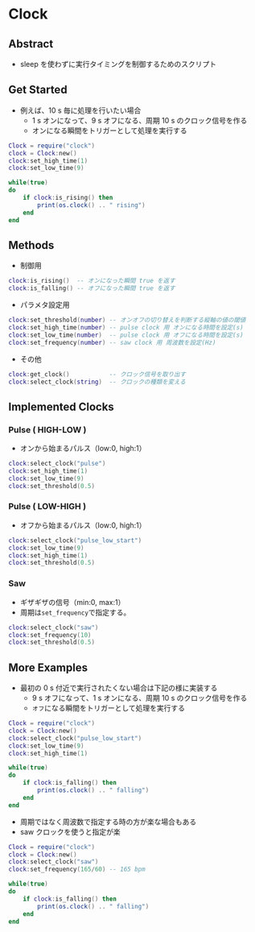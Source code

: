 # Clock
## Abstract
* sleep を使わずに実行タイミングを制御するためのスクリプト

## Get Started
* 例えば、10 s 毎に処理を行いたい場合
  * 1 s オンになって、9 s オフになる、周期 10 s のクロック信号を作る
  * オンになる瞬間をトリガーとして処理を実行する
```lua
Clock = require("clock")
clock = Clock:new()
clock:set_high_time(1)
clock:set_low_time(9)

while(true)
do
    if clock:is_rising() then
        print(os.clock() .. " rising")
    end
end
```

## Methods
* 制御用
```lua
clock:is_rising()  -- オンになった瞬間 true を返す
clock:is_falling() -- オフになった瞬間 true を返す
```
* パラメタ設定用
```lua
clock:set_threshold(number) -- オンオフの切り替えを判断する縦軸の値の閾値
clock:set_high_time(number) -- pulse clock 用 オンになる時間を設定(s)
clock:set_low_time(number)  -- pulse clock 用 オフになる時間を設定(s)
clock:set_frequency(number) -- saw clock 用 周波数を設定(Hz)
```
* その他
```lua
clock:get_clock()           -- クロック信号を取り出す
clock:select_clock(string)  -- クロックの種類を変える
```

## Implemented Clocks
### Pulse ( HIGH-LOW )
* オンから始まるパルス（low:0, high:1）
```lua
clock:select_clock("pulse")
clock:set_high_time(1)
clock:set_low_time(9)
clock:set_threshold(0.5)
```

### Pulse ( LOW-HIGH )
* オフから始まるパルス（low:0, high:1）
```lua
clock:select_clock("pulse_low_start")
clock:set_low_time(9)
clock:set_high_time(1)
clock:set_threshold(0.5)
```

### Saw
* ギザギザの信号（min:0, max:1）
* 周期は```set_frequency```で指定する。
```lua
clock:select_clock("saw")
clock:set_frequency(10)
clock:set_threshold(0.5)
```

## More Examples

* 最初の 0 s 付近で実行されたくない場合は下記の様に実装する
  * 9 s オフになって、1 s オンになる、周期 10 s のクロック信号を作る
  * ```オフ```になる瞬間をトリガーとして処理を実行する
```lua
Clock = require("clock")
clock = Clock:new()
clock:select_clock("pulse_low_start")
clock:set_low_time(9)
clock:set_high_time(1)

while(true)
do
    if clock:is_falling() then
        print(os.clock() .. " falling")
    end
end
```

* 周期ではなく周波数で指定する時の方が楽な場合もある
* saw クロックを使うと指定が楽
```lua
Clock = require("clock")
clock = Clock:new()
clock:select_clock("saw")
clock:set_frequency(165/60) -- 165 bpm

while(true)
do
    if clock:is_falling() then
        print(os.clock() .. " falling")
    end
end
```
